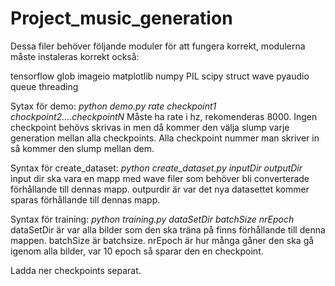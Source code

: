 # Project_music_generation

Dessa filer behöver följande moduler för att fungera korrekt, modulerna måste instaleras korrekt också:

tensorflow
glob
imageio
matplotlib
numpy
PIL
scipy
struct
wave
pyaudio
queue
threading



Sytax för demo: 
*python demo.py rate checkpoint1 chockpoint2....checkpointN*
Måste ha rate i hz, rekomenderas 8000. Ingen checkpoint behövs skrivas in men då kommer den välja slump varje generation mellan alla checkpoints. Alla checkpoint nummer man skriver in så kommer den slump mellan dem.

Syntax för create_dataset:
*python create_dataset.py inputDir outputDir*
input dir ska vara en mapp med wave filer som behöver bli converterade förhållande till dennas mapp. outpurdir är var det nya datasettet kommer sparas förhållande till dennas mapp.

Syntax för training:
*python training.py dataSetDir batchSize nrEpoch*
dataSetDir är var alla bilder som den ska träna på finns förhållande till denna mappen. batchSize är batchsize. nrEpoch är hur många gåner den ska gå igenom alla bilder, var 10 epoch så sparar den en checkpoint.

Ladda ner checkpoints separat.
